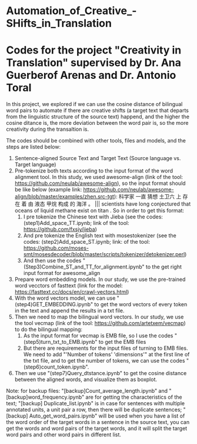 # Automation_of_Creative_-SHifts_in_Translation
# Codes for the project "Creativity in Translation" supervised by Dr. Ana Guerberof Arenas and Dr. Antonio Toral

In this project, we explored if we can use the cosine distance of bilingual word pairs to automate if there are creative shifts (a target text that departs from the linguistic structure of the source text) happend, and the higher the cosine ditance is, the more deviation between the word pair is, so the more creativity during the transaltion is.  

The codes should be combined with other tools, files and models, and the steps are listed below:
1. Sentence-aligned Source Text and Target Text (Source language vs. Target language)
2. Pre-tokenize both texts according to the input format of the word alignment tool. In this study, we used awesome-align (link of the tool: https://github.com/neulab/awesome-align), so the input format should be like below (example link: https://github.com/neulab/awesome-align/blob/master/examples/zhen.src-tgt):
   科学家 一直 猜想 土卫六 上 存在 着 由 液态 甲烷 构成 的 海洋 。 ||| scientists have long conjectured that oceans of liquid methane exist on titan .
   So in order to get this format:
    1) I pre tokenize the Chinese text with Jieba (see the codes: (step1)Add_space_TT.ipynb; link of the tool: https://github.com/fxsjy/jieba)
    2) And pre tokenize the English text with mosestokenizer (see the codes: (step2)Add_space_ST.ipynb; link: of the tool: https://github.com/moses-smt/mosesdecoder/blob/master/scripts/tokenizer/detokenizer.perl)
    3) And then use the codes "(Step3)Combine_ST_and_TT_for_alignment.ipynb" to the get right input format for awesome_align
3. Prepare word embedding models. In our study, we use the pre-trained word vecctors of fasttext (link for the model: https://fasttext.cc/docs/en/crawl-vectors.html)
4. With the word vectors model, we can use "(step4)GET_EMBEDDING.ipynb" to get the word vectors of every token in the text and append the results in a txt file.
5. Then we need to map the bilingual word vectors. In our study, we use the tool vecmap (link of the tool: https://github.com/artetxem/vecmap) to do the bilingual mapping:
    1) As the input format for vecmap is EMB file, so I use the codes "(step5)turn_txt_to_EMB.ipynb" to get the EMB files
    2) But there are requirements for the input files of turning to EMB files. We need to add "'Number of tokens' 'dimensions'" at the first line of the txt file, and to get the number of tokens, we can use the codes "(step6)count_token.ipynb".
6. Then we use "(step7)Query_dtstance.ipynb" to get the cosine distance between the aligned words, and visualize them as boxplot.

Note:
for backup files: "[backup]Count_average_length.ipynb" and "[backup]word_frequency.ipynb" are for getting the characteristics of the text; "[backup] Duplicate_list.ipynb" is in case for sentences with multiple annotated units, a unit pair a row, then there will be duplicate sentences; "[backup] Auto_get_word_pairs.ipynb" will be used when you have a list of the word order of the target words in a sentence in the source text, you can get the words and word pairs of the target words, and it will split the target word pairs and other word pairs in different list.
